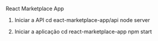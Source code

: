 React Marketplace App

1) Iniciar a API
cd eact-marketplace-app/api
node server

2) Iniciar a aplicação
cd react-marketplace-app
npm start
